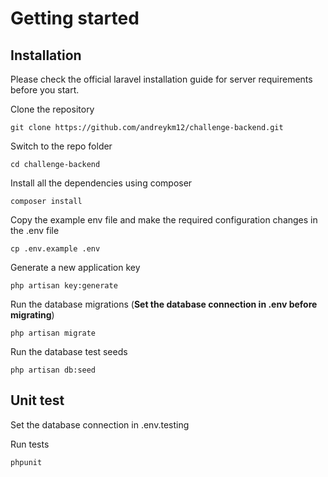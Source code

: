 
# Getting started

## Installation

Please check the official laravel installation guide for server requirements before you start.

Clone the repository

    git clone https://github.com/andreykm12/challenge-backend.git

Switch to the repo folder

    cd challenge-backend

Install all the dependencies using composer

    composer install

Copy the example env file and make the required configuration changes in the .env file

    cp .env.example .env

Generate a new application key

    php artisan key:generate

Run the database migrations (**Set the database connection in .env before migrating**)

    php artisan migrate

Run the database test seeds

    php artisan db:seed

## Unit test

Set the database connection in .env.testing

Run tests

    phpunit
